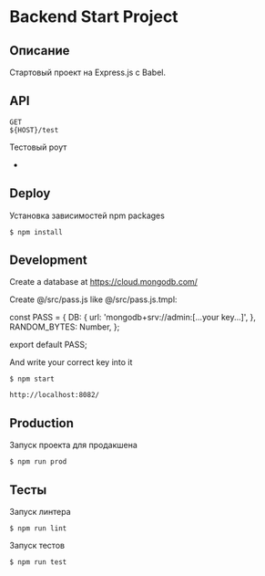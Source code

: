 Backend Start Project
=====================

Описание
--------

Стартовый проект на Express.js с Babel.


API
---

    GET
    ${HOST}/test

Тестовый роут

*

Deploy
------

Установка зависимостей npm packages

    $ npm install

Development
-----------

Create a database at https://cloud.mongodb.com/

Create @/src/pass.js like @/src/pass.js.tmpl:

  const PASS = {
    DB: {
      url: 'mongodb+srv://admin:[...your key...]',
    },
    RANDOM_BYTES: Number,
  };

  export default PASS;

And write your correct key into it

    $ npm start

    http://localhost:8082/

Production
----------

Запуск проекта для продакшена

    $ npm run prod

Тесты
-----

Запуск линтера

    $ npm run lint

Запуск тестов

    $ npm run test
